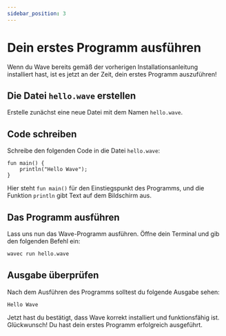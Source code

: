 ```yaml
---
sidebar_position: 3
---
```


# Dein erstes Programm ausführen

Wenn du Wave bereits gemäß der vorherigen Installationsanleitung installiert hast, ist es jetzt an der Zeit, dein erstes Programm auszuführen!

## Die Datei `hello.wave` erstellen

Erstelle zunächst eine neue Datei mit dem Namen `hello.wave`.

## Code schreiben

Schreibe den folgenden Code in die Datei `hello.wave`:

```wave
fun main() {
    println("Hello Wave");
}
```

Hier steht `fun main()` für den Einstiegspunkt des Programms, und die Funktion `println` gibt Text auf dem Bildschirm aus.

## Das Programm ausführen

Lass uns nun das Wave-Programm ausführen. Öffne dein Terminal und gib den folgenden Befehl ein:

```bash
wavec run hello.wave
```

## Ausgabe überprüfen

Nach dem Ausführen des Programms solltest du folgende Ausgabe sehen:

```
Hello Wave
```

Jetzt hast du bestätigt, dass Wave korrekt installiert und funktionsfähig ist. Glückwunsch! Du hast dein erstes Programm erfolgreich ausgeführt.
